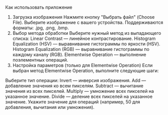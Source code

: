 Как использовать приложение
1. Загрузка изображения
Нажмите кнопку "Выбрать файл" (Choose File).
Выберите изображение с вашего устройства.
Поддерживаются форматы: .jpg, .png, .bmp.
2. Выбор метода обработки
Выберите нужный метод из выпадающего списка:
Linear Contrast — линейное контрастирование.
Histogram Equalization (HSV) — выравнивание гистограммы по яркости (HSV).
Histogram Equalization (RGB) — выравнивание гистограммы по каждому каналу (RGB).
Elementwise Operation — выполнение поэлементных операций.
3. Настройка параметров (только для Elementwise Operation)
Если выбран метод Elementwise Operation, выполните следующие шаги:

Выберите тип операции:
Invert — инверсия изображения.
Add — добавление значения ко всем пикселям.
Subtract — вычитание значения из всех пикселей.
Multiply — умножение всех пикселей на указанное значение.
Divide — деление всех пикселей на указанное значение.
Укажите значение для операций (например, 50 для добавления, вычитания или умножения).